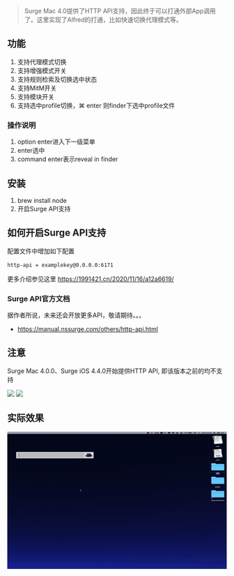 > Surge Mac 4.0提供了HTTP API支持，因此终于可以打通外部App调用了。这里实现了Alfred的打通，比如快速切换代理模式等。

## 功能


1. 支持代理模式切换
2. 支持增强模式开关
3. 支持规则检索及切换选中状态
4. 支持MitM开关
5. 支持模块开关
6. 支持选中profile切换，⌘ enter 则finder下选中profile文件


### 操作说明
1. option enter进入下一级菜单
2. enter选中
3. command enter表示reveal in finder

## 安装 

1. brew install node
2. 开启Surge API支持

##  如何开启Surge API支持

配置文件中增加如下配置

```
http-api = examplekey@0.0.0.0:6171

```

更多介绍参见这里 https://1991421.cn/2020/11/16/a12a6619/

### Surge API官方文档

据作者所说，未来还会开放更多API，敬请期待。。。

- https://manual.nssurge.com/others/http-api.html


## 注意
Surge Mac 4.0.0、Surge iOS 4.4.0开始提供HTTP API, 即该版本之前的均不支持



![](https://img.shields.io/badge/version-v1.25-green?style=for-the-badge)
[![](https://img.shields.io/badge/download-click-blue?style=for-the-badge)](https://github.com/alanhe421/alfred-workflows/raw/master/surge/Surge.alfredworkflow)




<!-- more -->

## 实际效果

![](./screenshot.gif)
